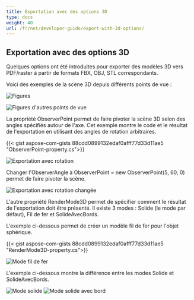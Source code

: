 ```yaml
---
title: Exportation avec des options 3D
type: docs
weight: 40
url: /fr/net/developer-guide/export-with-3d-options/
---
```


## **Exportation avec des options 3D**

Quelques options ont été introduites pour exporter des modèles 3D vers PDF/raster à partir de formats FBX, OBJ, STL correspondants.

Voici des exemples de la scène 3D depuis différents points de vue :

![Figures](/_assets/guide/3d/fig1.png)

![Figures d'autres points de vue](/_assets/guide/3d/fig2.png)

La propriété ObserverPoint permet de faire pivoter la scène 3D selon des angles spécifiés autour de l'axe. Cet exemple montre le code et le résultat de l'exportation en utilisant des angles de rotation arbitraires.

{{< gist aspose-com-gists 88cdd0899132edaf0afff77d33d11ae5 "ObserverPoint-property.cs">}}


![Exportation avec rotation](/_assets/guide/3d/fig3.png)

Changer l'ObserverAngle à ObserverPoint = new ObserverPoint(5, 60, 0) permet de faire pivoter la scène.

![Exportation avec rotation changée](/_assets/guide/3d/fig4.png)

L'autre propriété RenderMode3D permet de spécifier comment le résultat de l'exportation doit être présenté. Il existe 3 modes : Solide (le mode par défaut), Fil de fer et SolideAvecBords.

L'exemple ci-dessous permet de créer un modèle fil de fer pour l'objet sphérique.

{{< gist aspose-com-gists 88cdd0899132edaf0afff77d33d11ae5 "RenderMode3D-property.cs">}}

![Mode fil de fer](/_assets/guide/3d/fig5.png)

L'exemple ci-dessous montre la différence entre les modes Solide et SolideAvecBords.

![Mode solide](/_assets/guide/3d/fig6.png)
![Mode solide avec bord](/_assets/guide/3d/fig7.png)
